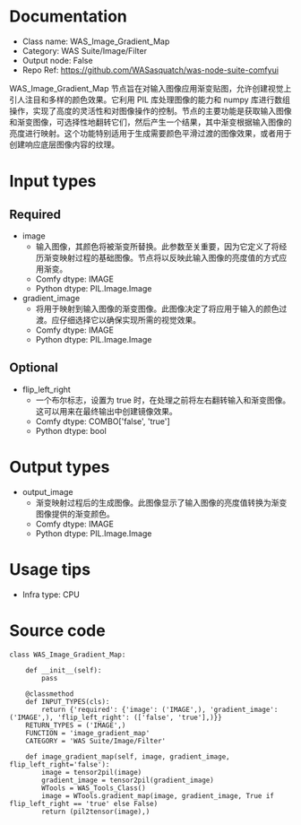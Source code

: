 # Documentation
- Class name: WAS_Image_Gradient_Map
- Category: WAS Suite/Image/Filter
- Output node: False
- Repo Ref: https://github.com/WASasquatch/was-node-suite-comfyui

WAS_Image_Gradient_Map 节点旨在对输入图像应用渐变贴图，允许创建视觉上引人注目和多样的颜色效果。它利用 PIL 库处理图像的能力和 numpy 库进行数组操作，实现了高度的灵活性和对图像操作的控制。节点的主要功能是获取输入图像和渐变图像，可选择性地翻转它们，然后产生一个结果，其中渐变根据输入图像的亮度进行映射。这个功能特别适用于生成需要颜色平滑过渡的图像效果，或者用于创建响应底层图像内容的纹理。

# Input types
## Required
- image
    - 输入图像，其颜色将被渐变所替换。此参数至关重要，因为它定义了将经历渐变映射过程的基础图像。节点将以反映此输入图像的亮度值的方式应用渐变。
    - Comfy dtype: IMAGE
    - Python dtype: PIL.Image.Image
- gradient_image
    - 将用于映射到输入图像的渐变图像。此图像决定了将应用于输入的颜色过渡。应仔细选择它以确保实现所需的视觉效果。
    - Comfy dtype: IMAGE
    - Python dtype: PIL.Image.Image
## Optional
- flip_left_right
    - 一个布尔标志，设置为 true 时，在处理之前将左右翻转输入和渐变图像。这可以用来在最终输出中创建镜像效果。
    - Comfy dtype: COMBO['false', 'true']
    - Python dtype: bool

# Output types
- output_image
    - 渐变映射过程后的生成图像。此图像显示了输入图像的亮度值转换为渐变图像提供的渐变颜色。
    - Comfy dtype: IMAGE
    - Python dtype: PIL.Image.Image

# Usage tips
- Infra type: CPU

# Source code
```
class WAS_Image_Gradient_Map:

    def __init__(self):
        pass

    @classmethod
    def INPUT_TYPES(cls):
        return {'required': {'image': ('IMAGE',), 'gradient_image': ('IMAGE',), 'flip_left_right': (['false', 'true'],)}}
    RETURN_TYPES = ('IMAGE',)
    FUNCTION = 'image_gradient_map'
    CATEGORY = 'WAS Suite/Image/Filter'

    def image_gradient_map(self, image, gradient_image, flip_left_right='false'):
        image = tensor2pil(image)
        gradient_image = tensor2pil(gradient_image)
        WTools = WAS_Tools_Class()
        image = WTools.gradient_map(image, gradient_image, True if flip_left_right == 'true' else False)
        return (pil2tensor(image),)
```